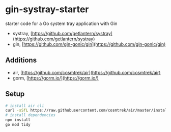 # gin-systray-starter

starter code for a Go system tray application with Gin

- systray, [https://github.com/getlantern/systray](https://github.com/getlantern/systray)
- gin, [https://github.com/gin-gonic/gin](https://github.com/gin-gonic/gin)

## Additions

- air, [https://github.com/cosmtrek/air](https://github.com/cosmtrek/air)
- gorm, [https://gorm.io/](https://gorm.io/)

## Setup

``` bash
# install air cli
curl -sSfL https://raw.githubusercontent.com/cosmtrek/air/master/install.sh | sh -s -- -b $(go env GOPATH)/bin
# install dependencies
npm install
go mod tidy
```

